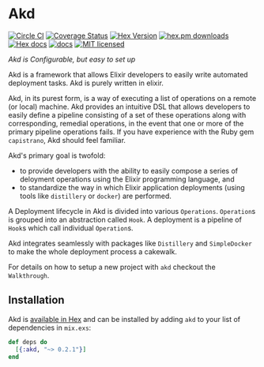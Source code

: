 # Akd

[![Circle CI](https://circleci.com/gh/annkissam/akd.svg?style=svg)](https://circleci.com/gh/annkissam/akd)
[![Coverage Status](https://coveralls.io/repos/github/annkissam/akd/badge.svg?branch=master)](https://coveralls.io/github/annkissam/akd?branch=master)
[![Hex Version](http://img.shields.io/hexpm/v/akd.svg?style=flat)](https://hex.pm/packages/akd)
[![hex.pm downloads](https://img.shields.io/hexpm/dt/akd.svg)](https://hex.pm/packages/akd)
[![Hex docs](http://img.shields.io/badge/hex.pm-docs-green.svg?style=flat)](https://hexdocs.pm/akd)
[![docs](https://inch-ci.org/github/annkissam/akd.svg)](http://inch-ci.org/github/annkissam/akd)
[![MIT licensed](https://img.shields.io/badge/license-MIT-blue.svg)](https://raw.githubusercontent.com/annkissam/akd/master/LICENSE)

_Akd is Configurable, but easy to set up_

Akd is a framework that allows Elixir developers to easily write automated
deployment tasks. Akd is purely written in elixir.

Akd, in its purest form, is a way of executing a list of operations on a remote
(or local) machine. Akd provides an intuitive DSL that allows developers to easily
define a pipeline consisting of a set of these operations along with corresponding,
remedial operations, in the event that one or more of the primary pipeline
operations fails. If you have experience with the Ruby gem `capistrano`, Akd
should feel familiar.

Akd's primary goal is twofold:
- to provide developers with the ability to easily compose a series of deloyment
operations using the Elixir programming language, and
- to standardize the way in which Elixir application deployments (using tools
like `distillery` or `docker`) are performed.

A Deployment lifecycle in Akd is divided into various `Operations`.
`Operation`s is grouped into an abstraction called `Hook`. A deployment is
a pipeline of `Hook`s which call individual `Operation`s.

Akd integrates seamlessly with packages like `Distillery` and `SimpleDocker` to
make the whole deployment process a cakewalk.

For details on how to setup a new project with `akd` checkout the `Walkthrough`.

## Installation

Akd is [available in Hex](https://hex.pm/docs/publish) and can be installed
by adding `akd` to your list of dependencies in `mix.exs`:

```elixir
def deps do
  [{:akd, "~> 0.2.1"}]
end
```

